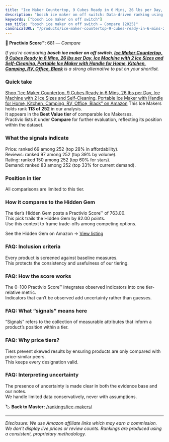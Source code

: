 ```yaml
---
title: "Ice Maker Countertop, 9 Cubes Ready in 6 Mins, 26 lbs per Day, Ice Machine with 2 Ice Sizes and Self-Cleaning, Portable Ice Maker with Handle for Home, Kitchen, Camping, RV, Office, Black"
description: "bosch ice maker on off switch: Data-driven ranking using the Practivio Score™. Positioned by quality, value, demand, findability, momentum."
keywords: ["bosch ice maker on off switch"]
seo_title: "bosch ice maker on off switch — Compare (2025)"
canonicalURL: "/products/ice-maker-countertop-9-cubes-ready-in-6-mins-26-lbs-per-day-ice-machine-with-2-ice-sizes-and-self-cleaning-portable-ice-maker-with-handle-for-home-kitchen-camping-rv-office-black-B0DDXGZTZV/"
---
```


**🛒 Practivio Score™:** 681 — _Compare_


*If you're comparing **bosch ice maker on off switch**, **[Ice Maker Countertop, 9 Cubes Ready in 6 Mins, 26 lbs per Day, Ice Machine with 2 Ice Sizes and Self-Cleaning, Portable Ice Maker with Handle for Home, Kitchen, Camping, RV, Office, Black](https://www.amazon.com/dp/B0DDXGZTZV?tag=practivio-20)** is a strong alternative to put on your shortlist.*
### Quick take
[Shop “Ice Maker Countertop, 9 Cubes Ready in 6 Mins, 26 lbs per Day, Ice Machine with 2 Ice Sizes and Self-Cleaning, Portable Ice Maker with Handle for Home, Kitchen, Camping, RV, Office, Black” on Amazon](https://www.amazon.com/dp/B0DDXGZTZV?tag=practivio-20)
This Ice Makers holds rank **113 of 252** in our analysis.  
It appears in the **Best Value tier** of comparable Ice Makerses.  
Practivio lists it under **Compare** for further evaluation, reflecting its position within the dataset.

### What the signals indicate
Price: ranked 69 among 252 (top 28% in affordability).  
Reviews: ranked 97 among 252 (top 39% by volume).  
Rating: ranked 150 among 252 (top 60% for stars).  
Demand: ranked 83 among 252 (top 33% for current demand).

### Position in tier
All comparisons are limited to this tier.

### How it compares to the Hidden Gem
The tier’s Hidden Gem posts a Practivio Score™ of 763.00.  
This pick trails the Hidden Gem by 82.00 points.  
Use this context to frame trade-offs among competing options.  

See the Hidden Gem on Amazon → [View listing](https://www.amazon.com/dp/B00197WV7I?tag=practivio-20)

### FAQ: Inclusion criteria
Every product is screened against baseline measures.  
This protects the consistency and usefulness of our tiering.

### FAQ: How the score works
The 0–100 Practivio Score™ integrates observed indicators into one tier-relative metric.  
Indicators that can’t be observed add uncertainty rather than guesses.

### FAQ: What “signals” means here
“Signals” refers to the collection of measurable attributes that inform a product’s position within a tier.

### FAQ: Why price tiers?
Tiers prevent skewed results by ensuring products are only compared with price-similar peers.  
This keeps every designation valid.

### FAQ: Interpreting uncertainty
The presence of uncertainty is made clear in both the evidence base and our notes.  
We handle limited data conservatively, never with assumptions.

<!-- Missing template for Compare/CompareWithinPriceClass -->


🏷️ **Back to Master:** [/rankings/ice-makers/](/rankings/ice-makers/)

---
_Disclosure: We use Amazon affiliate links which may earn a commission. We don’t display live prices or review counts. Rankings are produced using a consistent, proprietary methodology._
